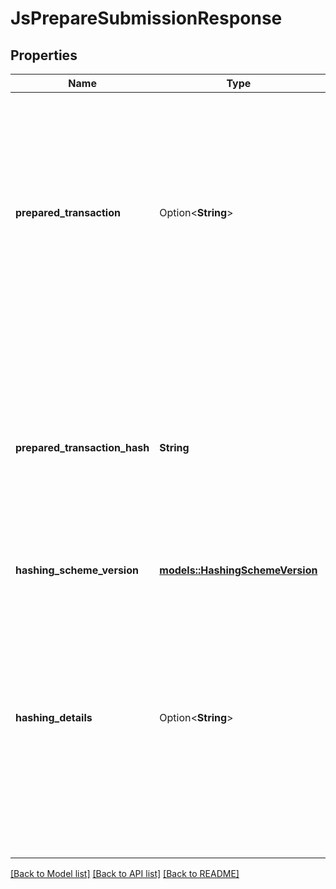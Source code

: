 # JsPrepareSubmissionResponse

## Properties

Name | Type | Description | Notes
------------ | ------------- | ------------- | -------------
**prepared_transaction** | Option<**String**> | The interpreted transaction, it represents the ledger changes necessary to execute the commands specified in the request. Clients MUST display the content of the transaction to the user for them to validate before signing the hash if the preparing participant is not trusted. | [optional]
**prepared_transaction_hash** | **String** | Hash of the transaction, this is what needs to be signed by the party to authorize the transaction. Only provided for convenience, clients MUST recompute the hash from the raw transaction if the preparing participant is not trusted. May be removed in future versions | 
**hashing_scheme_version** | [**models::HashingSchemeVersion**](HashingSchemeVersion.md) |  | 
**hashing_details** | Option<**String**> | Optional additional details on how the transaction was encoded and hashed. Only set if verbose_hashing = true in the request Note that there are no guarantees on the stability of the format or content of this field. Its content should NOT be parsed and should only be used for troubleshooting purposes. | [optional]

[[Back to Model list]](../README.md#documentation-for-models) [[Back to API list]](../README.md#documentation-for-api-endpoints) [[Back to README]](../README.md)


